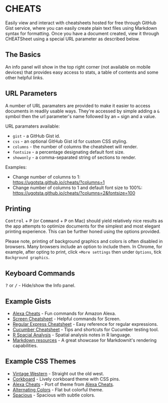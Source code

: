 # CHEATS
Easily view and interact with cheatsheets hosted for free through GitHub Gist service, where you can easily create plain text files using Markdown syntax for formatting. Once you have a document created, view it through CHEATSheet using a special URL parameter as described below.

## The Basics
An info panel will show in the top right corner (not available on mobile devices) that provides easy access to stats, a table of contents and some other helpful links.

## URL Parameters
A number of URL paramaters are provided to make it easier to access documents in readily usable ways. They're accessed by simple adding a `&` symbol then the url parameter's name followed by an `=` sign and a value.  

URL paramaters available:
- `gist` - a GitHub Gist id.
- `css` - an optional GitHub Gist id for custom CSS styling.
- `columns` - the number of columns the cheatsheet will render.
- `fontsize` - a percentage designating default font size.
- `showonly` - a comma-separated string of sections to render.

Examples:
- Change number of columns to 1:  
https://ugotsta.github.io/cheats/?columns=1
- Change number of columns to 1 and default font size to 100%:  
https://ugotsta.github.io/cheats/?columns=2&fontsize=100

## Printing
<kbd>Control</kbd> + <kbd>P</kbd> (or <kbd>Command</kbd> + <kbd>P</kbd> on Mac) should yield relatively nice results as the app attempts to optimize documents for the simplest and most elegant printing experience. This can be further honed using the options provided.

Please note, printing of background graphics and colors is often disabled in browsers. Many browsers include an option to include them. In Chrome, for example, after opting to print, click `+More settings` then under `Options`, tick `Background graphics`.

## Keyboard Commands
<kbd>?</kbd> or <kbd>/</kbd> - Hide/show the Info panel.  

## Example Gists
- [Alexa Cheats](https://ugotsta.github.io/cheats/?gist=2a06603706fd7c2eb5c93f34ed316354&variations=true) - Fun commands for Amazon Alexa.
- [Screen Cheatsheet](https://ugotsta.github.io/cheats/?gist=af918e1618682638aa82) - Helpful commands for Screen.
- [Regular Express Cheatsheet](https://ugotsta.github.io/cheats/?gist=3893f6ac9447f7ee27fe) - Easy reference for regular expressions.
- [Cucumber Cheatsheet](https://ugotsta.github.io/cheats/?gist=5728701&columns=2) - Tips and shortcuts for Cucumber testing tool.
- [R Spacial Analysis](https://ugotsta.github.io/cheats/?css=e774fa60940e2dc452d78e8382798a2c&gist=fc661f26ef51eae6377b) - Spatial analysis notes in R language.
- [Markdown resources](https://ugotsta.github.io/cheats/?gist=eba62d45c82d0767a5a0&columns=2#citations) - A great showcase for Markdownit's rendering capabilities.

## Example CSS Themes
- [Vintage Western](https://ugotsta.github.io/cheats/?css=686ce03846004fd858579392ca0db2c1) - Straight out the old west.
- [Corkboard](https://ugotsta.github.io/cheats/?css=ada930f9dae1d0a8d95f41cb7a56d658) - Lively corkboard theme with CSS pins.
- [Alexa Cheats](https://ugotsta.github.io/cheats/?&css=3340cb9dcb273289b51aef3570f5304d&variations=true) - Port of theme from [Alexa Cheats](https://ugotsta.github.io/alexa-cheats/).
- [Alternating Colors](https://ugotsta.github.io/cheats/?css=e774fa60940e2dc452d78e8382798a2c) - Flat but colorful theme.
- [Spacious](https://ugotsta.github.io/cheats/?css=160db22223834d33b08337cebbbba94e) - Spacious with subtle colors.
